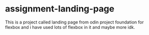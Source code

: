 # assignment-landing-page

This is a project called landing page from odin project foundation for flexbox and i have used lots of flexbox in it and maybe more idk.